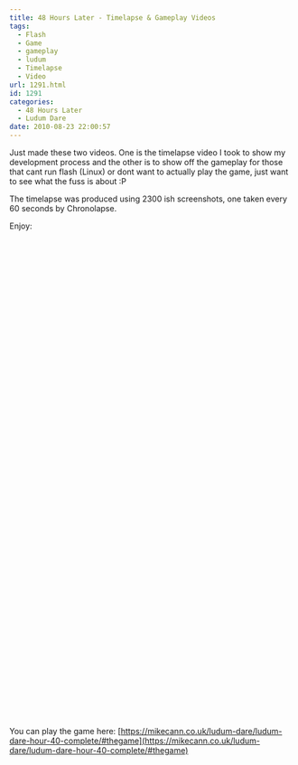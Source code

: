 ```yaml
---
title: 48 Hours Later - Timelapse & Gameplay Videos
tags:
  - Flash
  - Game
  - gameplay
  - ludum
  - Timelapse
  - Video
url: 1291.html
id: 1291
categories:
  - 48 Hours Later
  - Ludum Dare
date: 2010-08-23 22:00:57
---
```


Just made these two videos. One is the timelapse video I took to show my development process and the other is to show off the gameplay for those that cant run flash (Linux) or dont want to actually play the game, just want to see what the fuss is about :P

The timelapse was produced using 2300 ish screenshots, one taken every 60 seconds by Chronolapse.

Enjoy:

<!-- more -->

<object width="700" height="418"><param name="movie" value="https://www.youtube.com/v/Qg5VMg7gnIc?fs=1&amp;hl=en_GB"></param><param name="allowFullScreen" value="true"></param><param name="allowscriptaccess" value="always"></param><embed src="https://www.youtube.com/v/Qg5VMg7gnIc?fs=1&amp;hl=en_GB" type="application/x-shockwave-flash" allowscriptaccess="always" allowfullscreen="true" width="700" height="418"></embed></object>

<object width="700" height="418"><param name="movie" value="https://www.youtube.com/v/KViIaLKfj0I?fs=1&amp;hl=en_GB"></param><param name="allowFullScreen" value="true"></param><param name="allowscriptaccess" value="always"></param><embed src="https://www.youtube.com/v/KViIaLKfj0I?fs=1&amp;hl=en_GB" type="application/x-shockwave-flash" allowscriptaccess="always" allowfullscreen="true" width="700" height="418"></embed></object>

You can play the game here: [https://mikecann.co.uk/ludum-dare/ludum-dare-hour-40-complete/#thegame](https://mikecann.co.uk/ludum-dare/ludum-dare-hour-40-complete/#thegame)
